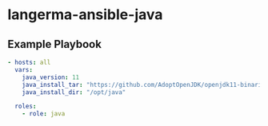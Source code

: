# langerma-ansible-java

## Example Playbook

```yaml
- hosts: all
  vars:
    java_version: 11
    java_install_tar: "https://github.com/AdoptOpenJDK/openjdk11-binaries/releases/download/jdk-11.0.2%2B7/OpenJDK11U-jdk_x64_linux_hotspot_11.0.2_7.tar.gz"
    java_install_dir: "/opt/java"

  roles:
    - role: java
```
